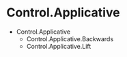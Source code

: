 # Control.Applicative

- Control.Applicative
  - Control.Applicative.Backwards
  - Control.Applicative.Lift
